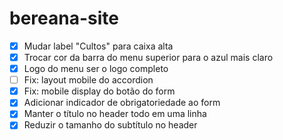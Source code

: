 # bereana-site

- [x] Mudar label "Cultos" para caixa alta
- [x] Trocar cor da barra do menu superior para o azul mais claro
- [x] Logo do menu ser o logo completo
- [ ] Fix: layout mobile do accordion
- [x] Fix: mobile display do botão do form
- [x] Adicionar indicador de obrigatoriedade ao form
- [x] Manter o título no header todo em uma linha
- [x] Reduzir o tamanho do subtítulo no header 
